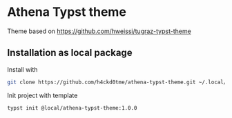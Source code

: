 # Athena Typst theme

Theme based on https://github.com/hweissi/tugraz-typst-theme

## Installation as local package

Install with

```sh
git clone https://github.com/h4ckd0tme/athena-typst-theme.git ~/.local/share/typst/packages/local/athena-typst-theme/1.0.0
```

Init project with template

```sh
typst init @local/athena-typst-theme:1.0.0
```